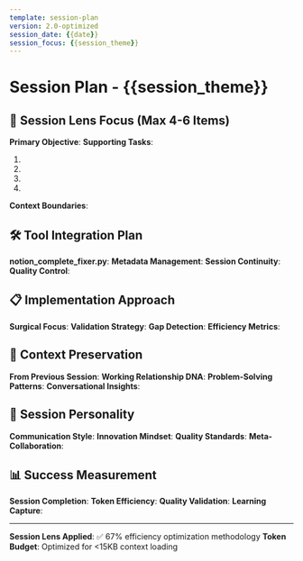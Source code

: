 ```yaml
---
template: session-plan
version: 2.0-optimized
session_date: {{date}}
session_focus: {{session_theme}}
---
```


# Session Plan - {{session_theme}}

<!-- AI CUSTOMIZATION TRIGGER: Configure session lens approach (4-6 items max), identify tool integration needs, and establish context preservation strategy. Apply user's 67% efficiency optimization methodology. -->

## 🎯 Session Lens Focus (Max 4-6 Items)
**Primary Objective**: <!-- Single most important outcome for this session -->
**Supporting Tasks**: 
1. <!-- Critical supporting task 1 -->
2. <!-- Critical supporting task 2 -->
3. <!-- Critical supporting task 3 -->
4. <!-- Optional: task 4 if essential -->

**Context Boundaries**: <!-- What we're NOT doing this session -->

## 🛠️ Tool Integration Plan
**notion_complete_fixer.py**: <!-- Specific usage, expected outputs -->
**Metadata Management**: <!-- Content organization, structure needs -->
**Session Continuity**: <!-- Context preservation requirements -->
**Quality Control**: <!-- Date validation, file integrity checks -->

## 📋 Implementation Approach
**Surgical Focus**: <!-- Specific fixes vs. comprehensive overhauls -->
**Validation Strategy**: <!-- Real-world testing, incremental changes -->
**Gap Detection**: <!-- "If system were working, wouldn't X happen?" -->
**Efficiency Metrics**: <!-- Token usage, time optimization targets -->

## 🔄 Context Preservation
**From Previous Session**: <!-- Essential continuity from last work -->
**Working Relationship DNA**: <!-- Current collaboration patterns -->
**Problem-Solving Patterns**: <!-- Proven methodologies to maintain -->
**Conversational Insights**: <!-- Communication style adaptations -->

## 🎪 Session Personality
**Communication Style**: <!-- Direct/diplomatic, challenge level -->
**Innovation Mindset**: <!-- Timeline assumptions, system building -->
**Quality Standards**: <!-- Enterprise-grade, safety requirements -->
**Meta-Collaboration**: <!-- System improvement opportunities -->

## 📊 Success Measurement
**Session Completion**: <!-- Clear done criteria -->
**Token Efficiency**: <!-- Context size, loading optimization -->
**Quality Validation**: <!-- Testing, user confirmation protocols -->
**Learning Capture**: <!-- Blog moments, pattern recognition -->

---
**Session Lens Applied**: ✅ 67% efficiency optimization methodology
**Token Budget**: Optimized for <15KB context loading